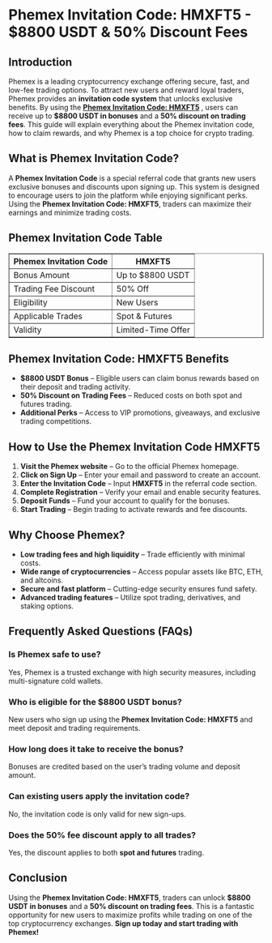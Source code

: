 <h1>Phemex Invitation Code: HMXFT5 - $8800 USDT & 50% Discount Fees</h1>
<h2>Introduction</h2>
<p>Phemex is a leading cryptocurrency exchange offering secure, fast, and low-fee trading options. To attract new users and reward loyal traders, Phemex provides an <strong>invitation code system</strong> that unlocks exclusive benefits. By using the <strong><a href="https://phemex.com/register?group=4944&referralCode=HMXFT5">Phemex Invitation Code: HMXFT5</a>
</strong>, users can receive up to <strong>$8800 USDT in bonuses</strong> and a <strong>50% discount on trading fees</strong>. This guide will explain everything about the Phemex invitation code, how to claim rewards, and why Phemex is a top choice for crypto trading.</p>

<h2>What is Phemex Invitation Code?</h2>
<p>A <strong>Phemex Invitation Code</strong> is a special referral code that grants new users exclusive bonuses and discounts upon signing up. This system is designed to encourage users to join the platform while enjoying significant perks. Using the <strong>Phemex Invitation Code: HMXFT5</strong>, traders can maximize their earnings and minimize trading costs.</p>

<h2>Phemex Invitation Code Table</h2>
<table border="1">
    <tr>
        <th>Phemex Invitation Code</th>
        <th>HMXFT5</th>
    </tr>
    <tr>
        <td>Bonus Amount</td>
        <td>Up to $8800 USDT</td>
    </tr>
    <tr>
        <td>Trading Fee Discount</td>
        <td>50% Off</td>
    </tr>
    <tr>
        <td>Eligibility</td>
        <td>New Users</td>
    </tr>
    <tr>
        <td>Applicable Trades</td>
        <td>Spot & Futures</td>
    </tr>
    <tr>
        <td>Validity</td>
        <td>Limited-Time Offer</td>
    </tr>
</table>

<h2>Phemex Invitation Code: HMXFT5 Benefits</h2>
<ul>
    <li><strong>$8800 USDT Bonus</strong> – Eligible users can claim bonus rewards based on their deposit and trading activity.</li>
    <li><strong>50% Discount on Trading Fees</strong> – Reduced costs on both spot and futures trading.</li>
    <li><strong>Additional Perks</strong> – Access to VIP promotions, giveaways, and exclusive trading competitions.</li>
</ul>

<h2>How to Use the Phemex Invitation Code HMXFT5</h2>
<ol>
    <li><strong>Visit the Phemex website</strong> – Go to the official Phemex homepage.</li>
    <li><strong>Click on Sign Up</strong> – Enter your email and password to create an account.</li>
    <li><strong>Enter the Invitation Code</strong> – Input <strong>HMXFT5</strong> in the referral code section.</li>
    <li><strong>Complete Registration</strong> – Verify your email and enable security features.</li>
    <li><strong>Deposit Funds</strong> – Fund your account to qualify for the bonuses.</li>
    <li><strong>Start Trading</strong> – Begin trading to activate rewards and fee discounts.</li>
</ol>

<h2>Why Choose Phemex?</h2>
<ul>
    <li><strong>Low trading fees and high liquidity</strong> – Trade efficiently with minimal costs.</li>
    <li><strong>Wide range of cryptocurrencies</strong> – Access popular assets like BTC, ETH, and altcoins.</li>
    <li><strong>Secure and fast platform</strong> – Cutting-edge security ensures fund safety.</li>
    <li><strong>Advanced trading features</strong> – Utilize spot trading, derivatives, and staking options.</li>
</ul>

<h2>Frequently Asked Questions (FAQs)</h2>
<h3>Is Phemex safe to use?</h3>
<p>Yes, Phemex is a trusted exchange with high security measures, including multi-signature cold wallets.</p>

<h3>Who is eligible for the $8800 USDT bonus?</h3>
<p>New users who sign up using the <strong>Phemex Invitation Code: HMXFT5</strong> and meet deposit and trading requirements.</p>

<h3>How long does it take to receive the bonus?</h3>
<p>Bonuses are credited based on the user’s trading volume and deposit amount.</p>

<h3>Can existing users apply the invitation code?</h3>
<p>No, the invitation code is only valid for new sign-ups.</p>

<h3>Does the 50% fee discount apply to all trades?</h3>
<p>Yes, the discount applies to both <strong>spot and futures</strong> trading.</p>

<h2>Conclusion</h2>
<p>Using the <strong>Phemex Invitation Code: HMXFT5</strong>, traders can unlock <strong>$8800 USDT in bonuses</strong> and a <strong>50% discount on trading fees</strong>. This is a fantastic opportunity for new users to maximize profits while trading on one of the top cryptocurrency exchanges. <strong>Sign up today and start trading with Phemex!</strong></p>
